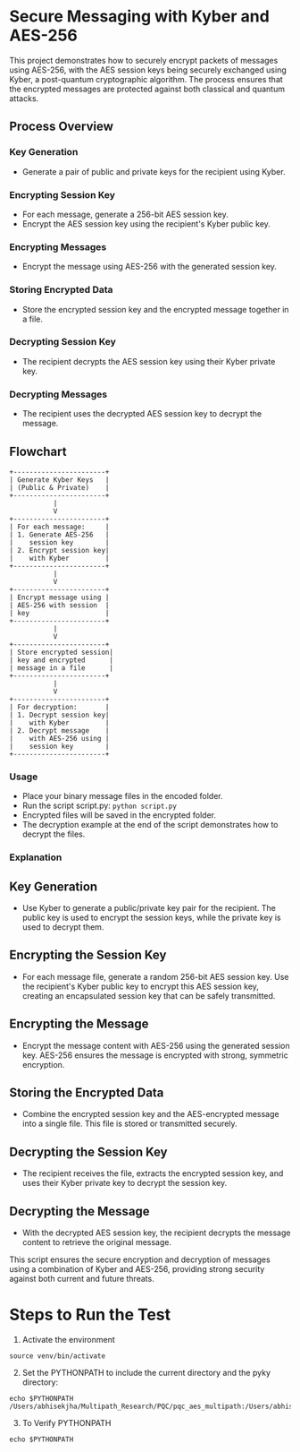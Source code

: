 # Secure Messaging with Kyber and AES-256

This project demonstrates how to securely encrypt packets of messages using AES-256, with the AES session keys being securely exchanged using Kyber, a post-quantum cryptographic algorithm. The process ensures that the encrypted messages are protected against both classical and quantum attacks.

## Process Overview

### Key Generation
- Generate a pair of public and private keys for the recipient using Kyber.

### Encrypting Session Key
- For each message, generate a 256-bit AES session key.
- Encrypt the AES session key using the recipient's Kyber public key.

### Encrypting Messages
- Encrypt the message using AES-256 with the generated session key.

### Storing Encrypted Data
- Store the encrypted session key and the encrypted message together in a file.

### Decrypting Session Key
- The recipient decrypts the AES session key using their Kyber private key.

### Decrypting Messages
- The recipient uses the decrypted AES session key to decrypt the message.

## Flowchart

```plaintext
+-----------------------+
| Generate Kyber Keys   |
| (Public & Private)    |
+-----------------------+
           |
           V
+-----------------------+
| For each message:     |
| 1. Generate AES-256   |
|    session key        |
| 2. Encrypt session key|
|    with Kyber         |
+-----------------------+
           |
           V
+-----------------------+
| Encrypt message using |
| AES-256 with session  |
| key                   |
+-----------------------+
           |
           V
+-----------------------+
| Store encrypted session|
| key and encrypted      |
| message in a file      |
+-----------------------+
           |
           V
+-----------------------+
| For decryption:       |
| 1. Decrypt session key|
|    with Kyber         |
| 2. Decrypt message    |
|    with AES-256 using |
|    session key        |
+-----------------------+
```

### Usage
- Place your binary message files in the encoded folder.
- Run the script script.py:
``` python script.py ```
- Encrypted files will be saved in the encrypted folder.
- The decryption example at the end of the script demonstrates how to decrypt the files.


### Explanation
## Key Generation
- Use Kyber to generate a public/private key pair for the recipient. The public key is used to encrypt the session keys, while the private key is used to decrypt them.

## Encrypting the Session Key
- For each message file, generate a random 256-bit AES session key.
Use the recipient's Kyber public key to encrypt this AES session key, creating an encapsulated session key that can be safely transmitted.

## Encrypting the Message
- Encrypt the message content with AES-256 using the generated session key. AES-256 ensures the message is encrypted with strong, symmetric encryption.

## Storing the Encrypted Data
- Combine the encrypted session key and the AES-encrypted message into a single file. This file is stored or transmitted securely.

## Decrypting the Session Key
- The recipient receives the file, extracts the encrypted session key, and uses their Kyber private key to decrypt the session key.

## Decrypting the Message
- With the decrypted AES session key, the recipient decrypts the message content to retrieve the original message.


This script ensures the secure encryption and decryption of messages using a combination of Kyber and AES-256, providing strong security against both current and future threats.

# Steps to Run the Test

1. Activate the environment
```
source venv/bin/activate
```

2. Set the PYTHONPATH to include the current directory and the pyky directory:
```
echo $PYTHONPATH /Users/abhisekjha/Multipath_Research/PQC/pqc_aes_multipath:/Users/abhisekjha/Multipath_Research/PQC/pqc_aes_multipath/pyky
```
3. To Verify PYTHONPATH

```
echo $PYTHONPATH

```